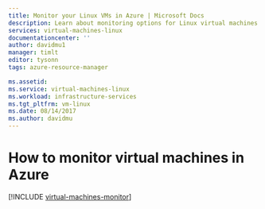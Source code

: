 ```yaml
---
title: Monitor your Linux VMs in Azure | Microsoft Docs
description: Learn about monitoring options for Linux virtual machines in Azure.
services: virtual-machines-linux
documentationcenter: ''
author: davidmu1
manager: timlt
editor: tysonn
tags: azure-resource-manager

ms.assetid:
ms.service: virtual-machines-linux
ms.workload: infrastructure-services
ms.tgt_pltfrm: vm-linux
ms.date: 08/14/2017
ms.author: davidmu
---
```


# How to monitor virtual machines in Azure

[!INCLUDE [virtual-machines-monitor](../../../includes/virtual-machines-monitor.md)]

